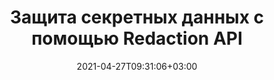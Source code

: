 ---
############################# Static ############################
layout: "product"
date: 2021-04-27T09:31:06+03:00
draft: false

product: "Redaction"
product_tag: "redaction"
platform: ".NET"
platform_tag: "net"

############################# Head ############################
head_title: "API редактирования C# .NET | Скрыть личный текст из изображений PDF Word Excel"
head_description: "API редактирования документов для .NET. Редактируйте, скрывайте или удаляйте конфиденциальное содержимое из PDF, Microsoft Word, Excel, презентаций и растровых изображений."

############################# Header ############################
title: "Защита секретных данных с помощью Redaction API"
description: "Редактировать, скрывать или удалять конфиденциальное содержимое и метаданные из документов, листов, презентаций, файлов PDF и растровых изображений с помощью .NET API."
button:
    enable: true

############################# SubMenu ############################
submenu:
    enable: true
    
    left:
        img_alt: "GroupDocs.Redaction for .NET"
        image: "https://www.groupdocs.cloud/templates/groupdocs/images/product-logos/groupdocs-redaction-net.png"
        product: "GroupDocs.Redaction"
        platform: ".NET"

    middle:
        button:
            # button loop
            - link: "#overview"
              text: "Обзор"

            # button loop
            - link: "#features"
              text: "Функции"

            # button loop
            - link: "#support"
              text: "Поддержка"

            # button loop
            - link: "https://products.groupdocs.app/redaction"
              text: "Live Demo"

            # button loop
            - link: "https://purchase.groupdocs.com/pricing/redaction/net"
              text: "Pricing"

    right:
        link_download: "https://downloads.groupdocs.com/redaction"
        link_learn: "https://docs.groupdocs.com/redaction/net/"
        link_buy: "https://purchase.groupdocs.com"

############################# Overview ############################
overview:
    enable: true
    content: |
      GroupDocs.Redaction для .NET — это библиотека API, которая помогает удалять конфиденциальные и секретные данные из файлов различных форматов, таких как Microsoft Word, Excel, PowerPoint и PDF. Единый независимый от формата интерфейс нашего Redaction API поддерживает редактирование различных типов, например редактирование текста, редактирование метаданных, редактирование аннотаций и редактирование табличных документов. GroupDocs.Redaction for .NET API также позволяет редактировать файлы, защищенные паролем. Вы можете сохранить документ в исходном формате, а также создать очищенный PDF-документ с растровыми изображениями исходных страниц.
    tabs:
      enable: true
      
      ## TAB ONE ##
      tab_one:
        description: |
          Ниже приведен обзор GroupDocs.Redaction для .NET:
      
        right:
          enable: true
          icon: "fab fa-html5"
          title: "Обзор"
          content: |
            * Редактировать текст
            * Редактировать метаданные
            * Редактировать аннотацию
            * Редактировать табличный документ
            * Редактировать защищенные файлы
            * Настройка
      
      ## TAB TWO ##
      tab_two:
        description: |
          GroupDocs.Redaction для .NET поддерживает следующие [форматы файлов документов](https://docs.groupdocs.com/redaction/net/supported-document-formats/):

        right:
          enable: true
          table:
            # table loop
            - title: "Редактировать текст, Metadata & Comments"
              content: |
                * **Word**: DOC, DOCX, DOT, ODT, DOTX, DOCM, DOTM, RTF
                * **Excel**: XLS, XLSX, XLT, XLTX, XLSM, XLTM, CSV
                * **PowerPoint**: PPT, PPTX, PPS, PPSX, POTX, PPTM, PPSM, POTM
                * **Фиксированный макет**: PDF
                * **Растровые изображения**: JPG, BMP, PNG, GIF, TIFF

      ## TAB THREE ##
      tab_three:
        description: |
          GroupDocs.Redaction for .NET поддерживает следующие Операционные системы & Менеджер пакетов:
        
        left:
          enable: true
          table:
            # table loop
            - icon: "fab fa-windows"
              title: "Операционные системы"
              content: |
                * Windows Desktop
                * Windows Server
                * Windows Azure
                * Linux

            # table loop
            - icon: "fas fa-code"
              title: "Поддерживаемые платформы"
              content: |
                * .NET Framework 2.0 или выше
                * .NET Standard 2.0
                * .NET Core 2.0

        right:
          enable: true
          table:
            # table loop
            - icon: "fas fa-box"
              title: "Менеджер пакетов"
              content: |
                * NuGet

            # table loop
            - icon: "fas fa-tools"
              title: "Среды разработки"
              content: |
                * Microsoft Visual Studio
                * Xamarin.Android
                * Xamarin.IOS
                * Xamarin.Mac
                * MonoDevelop

############################# Features ############################
features:
    enable: true
    title: "Функции GroupDocs.Redaction for .NET"

    feature:
      # feature loop
      - icon: "fas fa-copy"
        content: "Выполнять поиск с учетом регистра для точного редактирования фразы"

      # feature loop
      - icon: "fas fa-eye"
        content: "Используйте цветовую рамку, чтобы скрыть отредактированный текст вместо замены строки"

      # feature loop
      - icon: "fas fa-bolt"
        content: "Найдите и отредактируйте любой текст, используя поиск по регулярным выражениям"
      
      # feature loop
      - icon: "fas fa-file-powerpoint"
        content: "Отфильтровать всю или любую комбинацию секретной информации метаданных документа"

      # feature loop
      - icon: "fas fa-code"
        content: "Быстрое удаление полной информации метаданных определенного документа"

      # feature loop
      - icon: "fas fa-cloud"
        content: "Установите область редактирования для определенного рабочего листа и/или столбца в Excel."

      # feature loop
      - icon: "fas fa-remove-format"
        content: "Удалить все или определенные комментарии и другие аннотации из документа"

      # feature loop
      - icon: "fas fa-comment-slash"
        content: "Поиск и удаление конфиденциальных данных из текста аннотации"

      # feature loop
      - icon: "fas fa-location-arrow"
        content: "Возможность работать с собственными форматами и редакциями"

      # feature loop
      - icon: "fas fa-border-all"
        content: "Поддержка форматов растровых изображений и редактирования областей изображения."

      # feature loop
      - icon: "fas fa-wrench"
        content: "Укажите набор правил редактирования (политики) в файле XML"

      # feature loop
      - icon: "fas fa-columns"
        content: "Укажите диапазон страниц и уровень соответствия PDF при преобразовании в PDF"

      # feature loop
      - icon: "fas fa-file-word"
        content: "Edit or Delete Метаданные EXIF from Image Files"

      # feature loop
      - icon: "fas fa-envelope"
        content: "Редактируйте встроенные изображения в документах PDF, Word и презентациях"

      # feature loop
      - icon: "fas fa-print"
        content: "Сохранение политики редактирования в виде XML-файла"

    more_feature:
      # more_feature_loop
      - title: "Редактируйте свои секретные данные с легкостью и контролем"
        content: |
          GroupDocs.Redaction для .NET API предоставляет вам полный контроль над тем, как вы хотите скрыть или удалить важную секретную информацию из поддерживаемого документа. Использовать наш Redaction API довольно просто и понятно.  

          В следующем примере мы загружаем поддерживаемый документ, редактируем любой текст, сопоставляя "2 цифры, пробел или ничего, 2 цифры, снова пробел и 6 цифр" (например, 12 34 567890) с синим полем, используя C#. Как только это будет сделано, он сохранит документ в исходном формате, переименовав его с добавленным суффиксом "_Redacted":

          ```cs
          // Создать экземпляр класса Redactor
          using (Redactor redactor = new Redactor("sample.docx"))
          {
            // Применить редактирование
            redactor.Apply(new RegexRedaction("\\d{2}\\s*\\d{2}[^\\d]*\\d{6}", new ReplacementOptions(System.Drawing.Color.Blue)));
            redactor.Save();
          }
          ```

############################# Support ############################
support:
    enable: true

############################# Solutions ############################
solutions:
    enable: true
    title: "GroupDocs.Redaction предлагает API для просмотра документов для других популярных сред разработки."

    solution:
        # solution loop
        - img_alt: "GroupDocs.Redaction for Java"
          image: "https://www.groupdocs.cloud/templates/groupdocs/images/product-logos/groupdocs-redaction-java.png"
          product: "GroupDocs.Redaction"
          platform: "Java"
          link: "/redaction/java/"

############################# Back to top ###############################
back_to_top:
  enable: true
---